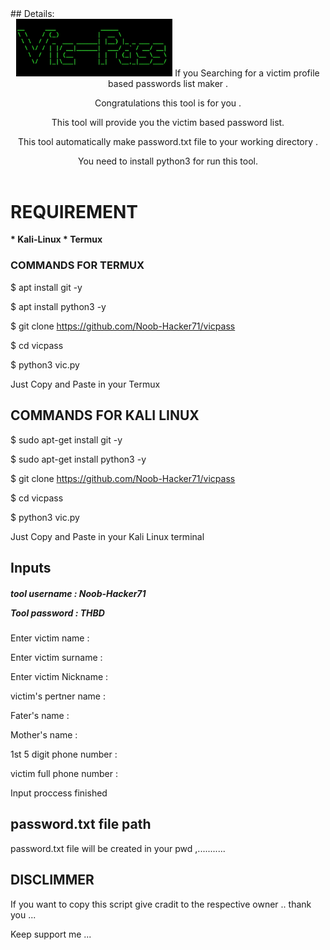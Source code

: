 <html>
## Details:
<header>
<img width="250" heigth="250" src="vic.jpg.jpg">
If you Searching for a victim profile based passwords list maker .

Congratulations this tool is for you .

This tool will provide you the victim based password list.

This tool automatically make password.txt file to your working directory .

You need to install python3 for run this tool.

</header>
<body>

 <h1>REQUIREMENT </h1>
 <b>
* Kali-Linux
* Termux
</b>
 
 
 <h3>COMMANDS FOR TERMUX</h3>
 <p>
 $ apt install git -y
 
 $ apt install python3 -y
 
 $ git clone https://github.com/Noob-Hacker71/vicpass
 
 $ cd vicpass
 
 $ python3 vic.py 
 
 Just Copy and Paste in your Termux </p>
 
## COMMANDS FOR KALI LINUX

 $ sudo apt-get install git -y 
 
 $ sudo apt-get install python3 -y 
 
 $ git clone https://github.com/Noob-Hacker71/vicpass
 
 $ cd vicpass
 
 $ python3 vic.py 
 
 Just Copy and Paste in your Kali Linux terminal


<h2>Inputs</h2>

<h5>
tool username : Noob-Hacker71

Tool password : THBD
</h5>

 Enter victim name :

 Enter victim surname :
 
 
 Enter victim Nickname :


 victim's pertner name :


 Fater's name :
 
 Mother's name :

 1st 5 digit phone number :

 victim full phone number :
  
  Input proccess finished 
  
 ## password.txt file path
  
  password.txt file will be created in your pwd ,...........
  
  ## DISCLIMMER 
  
  If you want to copy this script give cradit to the respective owner .. thank you ...
  
  
  
   Keep support me ...
</body>
</html>

